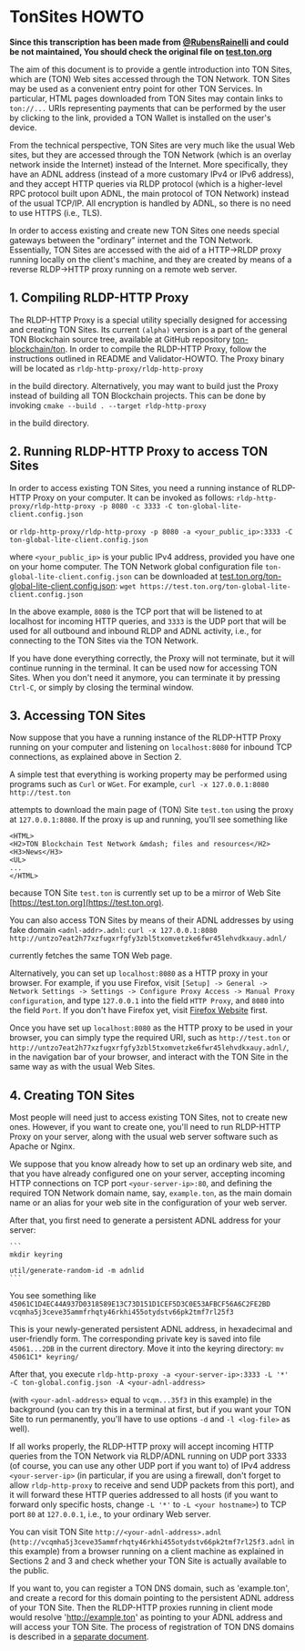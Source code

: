 # TonSites HOWTO
**Since this transcription has been made from [@RubensRainelli](github.com/RubensRainelli/) and could be not maintained,
You should check the original file on [test.ton.org](https://test.ton.org/TonSites-HOWTO.txt)**

The aim of this document is to provide a gentle introduction into TON Sites, which are (TON) Web sites accessed through the TON Network. TON Sites may be used as a convenient entry point for other TON Services. In particular, HTML pages downloaded from TON Sites may contain links to `ton://...` URIs representing payments that can be performed by the user by clicking to the link, provided a TON Wallet is installed on the user's device. 

From the technical perspective, TON Sites are very much like the usual Web sites, but they are accessed through the TON Network (which is an overlay network inside the Internet) instead of the Internet. More specifically, they have an ADNL address (instead of a more customary IPv4 or IPv6 address), and they accept HTTP queries via RLDP protocol (which is a higher-level RPC protocol built upon ADNL, the main protocol of TON Network) instead of the usual TCP/IP. All encryption is handled by ADNL, so there is no need to use HTTPS (i.e., TLS).

In order to access existing and create new TON Sites one needs special gateways between the "ordinary" internet and the TON Network. Essentially, TON Sites are accessed with the aid of a HTTP->RLDP proxy running locally on the client's machine, and they are created by means of a reverse RLDP->HTTP proxy running on a remote web server.

## 1. Compiling RLDP-HTTP Proxy

The RLDP-HTTP Proxy is a special utility specially designed for accessing and creating TON Sites. Its current `(alpha)` version is a part of the general TON Blockchain source tree, available at GitHub repository [ton-blockchain/ton](https://github.com/ton-blockchain/ton/). In order to compile the RLDP-HTTP Proxy, follow the instructions outlined in README and Validator-HOWTO. The Proxy binary will be located as
    ```
    rldp-http-proxy/rldp-http-proxy
    ```

in the build directory. Alternatively, you may want to build just the Proxy instead of building all TON Blockchain projects. This can be done by invoking
    ```
    cmake --build . --target rldp-http-proxy
    ```

in the build directory.

## 2. Running RLDP-HTTP Proxy to access TON Sites

In order to access existing TON Sites, you need a running instance of RLDP-HTTP Proxy on your computer. It can be invoked as follows:
    ```
    rldp-http-proxy/rldp-http-proxy -p 8080 -c 3333 -C ton-global-lite-client.config.json
    ```

or
    ```
    rldp-http-proxy/rldp-http-proxy -p 8080 -a <your_public_ip>:3333 -C ton-global-lite-client.config.json
    ```

where `<your_public_ip>` is your public IPv4 address, provided you have one on your home computer. The TON Network global configuration file `ton-global-lite-client.config.json` can be downloaded at [test.ton.org/ton-global-lite-client.config.json](https://test.ton.org/ton-global-lite-client.config.json):
    ```
    wget https://test.ton.org/ton-global-lite-client.config.json
    ```

In the above example, `8080` is the TCP port that will be listened to at localhost for incoming HTTP queries, and `3333` is the UDP port that will be used for all outbound and inbound RLDP and ADNL activity, i.e., for connecting to the TON Sites via the TON Network.

If you have done everything correctly, the Proxy will not terminate, but it will continue running in the terminal. It can be used now for accessing TON Sites. When you don't need it anymore, you can terminate it by pressing `Ctrl-C`, or simply by closing the terminal window.

## 3. Accessing TON Sites

Now suppose that you have a running instance of the RLDP-HTTP Proxy running on your computer and listening on `localhost:8080` for inbound TCP connections, as explained above in Section 2.

A simple test that everything is working property may be performed using programs such as `Curl` or `WGet`. For example,
    ```
    curl -x 127.0.0.1:8080 http://test.ton
    ```
    
attempts to download the main page of (TON) Site `test.ton` using the proxy at `127.0.0.1:8080`. If the proxy is up and running, you'll see something like

```
<HTML>
<H2>TON Blockchain Test Network &mdash; files and resources</H2>
<H3>News</H3>
<UL>
...
</HTML>
```

because TON Site `test.ton` is currently set up to be a mirror of Web Site [https://test.ton.org](https://test.ton.org).

You can also access TON Sites by means of their ADNL addresses by using fake domain `<adnl-addr>.adnl`:
    ```
    curl -x 127.0.0.1:8080 http://untzo7eat2h77xzfugxrfgfy3zbl5txomvetzke6fwr45lehvdkxauy.adnl/
    ```

currently fetches the same TON Web page.

Alternatively, you can set up `localhost:8080` as a HTTP proxy in your browser. For example, if you use Firefox, visit `[Setup] -> General -> Network Settings -> Settings -> Configure Proxy Access -> Manual Proxy configuration`, and type `127.0.0.1` into the field `HTTP Proxy`, and `8080` into the field `Port`. If you don't have Firefox yet, visit [Firefox Website](https://www.getfirefox.com) first.

Once you have set up `localhost:8080` as the HTTP proxy to be used in your browser, you can simply type the required URI, such as `http://test.ton` or `http://untzo7eat2h77xzfugxrfgfy3zbl5txomvetzke6fwr45lehvdkxauy.adnl/`, in the navigation bar of your browser, and interact with the TON Site in the same way as with the usual Web Sites.

## 4. Creating TON Sites

Most people will need just to access existing TON Sites, not to create new ones. However, if you want to create one, you'll need to run RLDP-HTTP Proxy on your server, along with the usual web server software such as Apache or Nginx.

We suppose that you know already how to set up an ordinary web site, and that you have already configured one on your server, accepting incoming HTTP connections on TCP port `<your-server-ip>:80`, and defining the required TON Network domain name, say, `example.ton`, as the main domain name or an alias for your web site in the configuration of your web server.

After that, you first need to generate a persistent ADNL address for your server:

    ```
    mkdir keyring
    
    util/generate-random-id -m adnlid
    ```

You see something like
    ```
    45061C1D4EC44A937D0318589E13C73D151D1CEF5D3C0E53AFBCF56A6C2FE2BD vcqmha5j3ceve35ammfrhqty46rkhi455otydstv66pk2tmf7rl25f3
    ```

This is your newly-generated persistent ADNL address, in hexadecimal and user-friendly form. The corresponding private key is saved into file `45061...2DB` in the current directory. Move it into the keyring directory:
    ```
    mv 45061C1* keyring/
    ```

After that, you execute
    ```
    rldp-http-proxy -a <your-server-ip>:3333 -L '*' -C ton-global.config.json -A <your-adnl-address>
    ```

(with `<your-adnl-address>` equal to `vcqm...35f3` in this example) in the background (you can try this in a terminal at first, but if you want your TON Site to run permanently, you'll have to use options `-d` and `-l <log-file>` as well).

If all works properly, the RLDP-HTTP proxy will accept incoming HTTP queries from the TON Network via RLDP/ADNL running on UDP port 3333 (of course, you can use any other UDP port if you want to) of IPv4 address `<your-server-ip>` (in particular, if you are using a firewall, don't forget to allow `rldp-http-proxy` to receive and send UDP packets from this port), and it will forward these HTTP queries addressed to all hosts (if you want to forward only specific hosts, change `-L '*'` to `-L <your hostname>`) to TCP port `80` at `127.0.0.1`, i.e., to your ordinary Web server.

You can visit TON Site `http://<your-adnl-address>.adnl` (`http://vcqmha5j3ceve35ammfrhqty46rkhi455otydstv66pk2tmf7rl25f3.adnl` in this example) from a browser running on a client machine as explained in Sections 2 and 3 and check whether your TON Site is actually available to the public.

If you want to, you can register a TON DNS domain, such as 'example.ton', and create a record for this domain pointing to the persistent ADNL address of your TON Site. Then the RLDP-HTTP proxies running in client mode would resolve 'http://example.ton' as pointing to your ADNL address and will access your TON Site. The process of registration of TON DNS domains is described in a [separate document](https://test.ton.org/DNS-HOWTO.txt).
